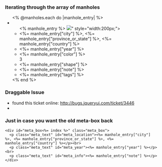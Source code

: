 ### Iterating through the array of manholes
  <ul>
  <% @manholes.each do |manhole_entry| %>
    <li>
      <ul>
      <% manhole_entry %>
        <img src="<%= manhole_entry["img"] %>" style="width:200px;">
        <li><%= manhole_entry["city"] %>, <%= manhole_entry["province_or_state"] %>, <%= manhole_entry["country"] %></li>
        <li><%= manhole_entry["year"] %></li>
        <li><%= manhole_entry["color"] %></li>3
        <li><%= manhole_entry["shape"] %></li>
        <li><%= manhole_entry["note"] %></li>
        <li><%= manhole_entry["tags"] %></li>
      </ul>
    </li>
  <% end %>
  </ul>

### Draggable Issue
- found this ticket online: http://bugs.jqueryui.com/ticket/3446
-

### Just in case you want the old meta-box back
    <div id="meta_box<%= index %>" class="meta_box">
      <p class="meta_text" id="meta_location"><%= manhole_entry["city"] %>, <%= manhole_entry["province_or_state"] %>, <%= manhole_entry["country"] %></p><br>
      <p class="meta_text" id="meta_year"><%= manhole_entry["year"] %></p><br>
      <p class="meta_text" id="meta_info"><%= manhole_entry["note"] %></p>
    </div>

